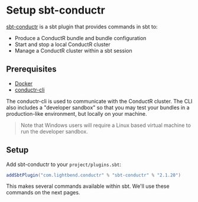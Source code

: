 # Setup sbt-conductr

[sbt-conductr](https://github.com/typesafehub/sbt-conductr) is a sbt plugin that provides commands in sbt to:

* Produce a ConductR bundle and bundle configuration
* Start and stop a local ConductR cluster
* Manage a ConductR cluster within a sbt session

## Prerequisites

* [Docker](https://www.docker.com/)
* [conductr-cli](CLI#New-CLI-installation)

The conductr-cli is used to communicate with the ConductR cluster. The CLI also includes a "developer sandbox" so that you may test your bundles in a production-like environment, but locally on your machine.

> Note that Windows users will require a Linux based virtual machine to run the developer sandbox.

## Setup

Add sbt-conductr to your `project/plugins.sbt`:

```scala
addSbtPlugin("com.lightbend.conductr" % "sbt-conductr" % "2.1.20")
```

This makes several commands available within sbt. We'll use these commands on the next pages.
